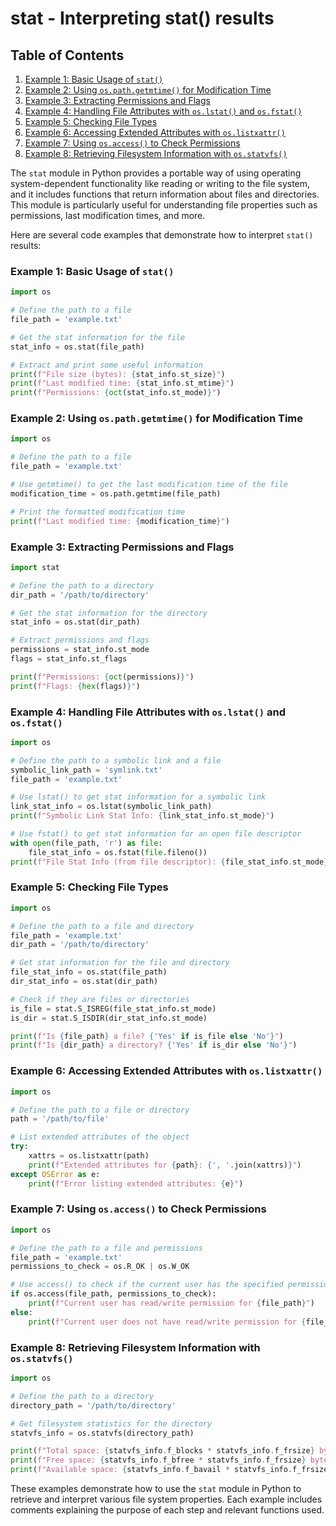 # stat - Interpreting stat() results
## Table of Contents

1. [Example 1: Basic Usage of `stat()`](#example-1-basic-usage-of-stat)
2. [Example 2: Using `os.path.getmtime()` for Modification Time](#example-2-using-ospathgetmtime-for-modification-time)
3. [Example 3: Extracting Permissions and Flags](#example-3-extracting-permissions-and-flags)
4. [Example 4: Handling File Attributes with `os.lstat()` and `os.fstat()`](#example-4-handling-file-attributes-with-oslstat-and-osfstat)
5. [Example 5: Checking File Types](#example-5-checking-file-types)
6. [Example 6: Accessing Extended Attributes with `os.listxattr()`](#example-6-accessing-extended-attributes-with-oslistxattr)
7. [Example 7: Using `os.access()` to Check Permissions](#example-7-using-osaccess-to-check-permissions)
8. [Example 8: Retrieving Filesystem Information with `os.statvfs()`](#example-8-retrieving-filesystem-information-with-osstatvfs)



The `stat` module in Python provides a portable way of using operating system-dependent functionality like reading or writing to the file system, and it includes functions that return information about files and directories. This module is particularly useful for understanding file properties such as permissions, last modification times, and more.

Here are several code examples that demonstrate how to interpret `stat()` results:

### Example 1: Basic Usage of `stat()`
```python
import os

# Define the path to a file
file_path = 'example.txt'

# Get the stat information for the file
stat_info = os.stat(file_path)

# Extract and print some useful information
print(f"File size (bytes): {stat_info.st_size}")
print(f"Last modified time: {stat_info.st_mtime}")
print(f"Permissions: {oct(stat_info.st_mode)}")
```

### Example 2: Using `os.path.getmtime()` for Modification Time
```python
import os

# Define the path to a file
file_path = 'example.txt'

# Use getmtime() to get the last modification time of the file
modification_time = os.path.getmtime(file_path)

# Print the formatted modification time
print(f"Last modified time: {modification_time}")
```

### Example 3: Extracting Permissions and Flags
```python
import stat

# Define the path to a directory
dir_path = '/path/to/directory'

# Get the stat information for the directory
stat_info = os.stat(dir_path)

# Extract permissions and flags
permissions = stat_info.st_mode
flags = stat_info.st_flags

print(f"Permissions: {oct(permissions)}")
print(f"Flags: {hex(flags)}")
```

### Example 4: Handling File Attributes with `os.lstat()` and `os.fstat()`
```python
import os

# Define the path to a symbolic link and a file
symbolic_link_path = 'symlink.txt'
file_path = 'example.txt'

# Use lstat() to get stat information for a symbolic link
link_stat_info = os.lstat(symbolic_link_path)
print(f"Symbolic Link Stat Info: {link_stat_info.st_mode}")

# Use fstat() to get stat information for an open file descriptor
with open(file_path, 'r') as file:
    file_stat_info = os.fstat(file.fileno())
print(f"File Stat Info (from file descriptor): {file_stat_info.st_mode}")
```

### Example 5: Checking File Types
```python
import os

# Define the path to a file and directory
file_path = 'example.txt'
dir_path = '/path/to/directory'

# Get stat information for the file and directory
file_stat_info = os.stat(file_path)
dir_stat_info = os.stat(dir_path)

# Check if they are files or directories
is_file = stat.S_ISREG(file_stat_info.st_mode)
is_dir = stat.S_ISDIR(dir_stat_info.st_mode)

print(f"Is {file_path} a file? {'Yes' if is_file else 'No'}")
print(f"Is {dir_path} a directory? {'Yes' if is_dir else 'No'}")
```

### Example 6: Accessing Extended Attributes with `os.listxattr()`
```python
import os

# Define the path to a file or directory
path = '/path/to/file'

# List extended attributes of the object
try:
    xattrs = os.listxattr(path)
    print(f"Extended attributes for {path}: {', '.join(xattrs)}")
except OSError as e:
    print(f"Error listing extended attributes: {e}")
```

### Example 7: Using `os.access()` to Check Permissions
```python
import os

# Define the path to a file and permissions
file_path = 'example.txt'
permissions_to_check = os.R_OK | os.W_OK

# Use access() to check if the current user has the specified permissions
if os.access(file_path, permissions_to_check):
    print(f"Current user has read/write permission for {file_path}")
else:
    print(f"Current user does not have read/write permission for {file_path}")
```

### Example 8: Retrieving Filesystem Information with `os.statvfs()`
```python
import os

# Define the path to a directory
directory_path = '/path/to/directory'

# Get filesystem statistics for the directory
statvfs_info = os.statvfs(directory_path)

print(f"Total space: {statvfs_info.f_blocks * statvfs_info.f_frsize} bytes")
print(f"Free space: {statvfs_info.f_bfree * statvfs_info.f_frsize} bytes")
print(f"Available space: {statvfs_info.f_bavail * statvfs_info.f_frsize} bytes")
```

These examples demonstrate how to use the `stat` module in Python to retrieve and interpret various file system properties. Each example includes comments explaining the purpose of each step and relevant functions used.
